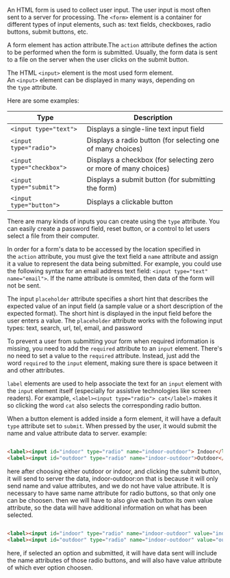 An HTML form is used to collect user input. The user input is most often sent to a server for processing.
The `<form>` element is a container for different types of input elements, such as: text fields, checkboxes, radio buttons, submit buttons, etc.

A form element has action attribute.The `action` attribute defines the action to be performed when the form is submitted.
Usually, the form data is sent to a file on the server when the user clicks on the submit button.


The HTML `<input>` element is the most used form element.
An `<input>` element can be displayed in many ways, depending on the `type` attribute.

Here are some examples:

|Type|Description|
|---|---|
|``<input type="text">``|Displays a single-line text input field|
|``<input type="radio">``|Displays a radio button (for selecting one of many choices)|
|``<input type="checkbox">``|Displays a checkbox (for selecting zero or more of many choices)|
|``<input type="submit">``|Displays a submit button (for submitting the form)|
|``<input type="button">``|Displays a clickable button|

There are many kinds of inputs you can create using the `type` attribute. You can easily create a password field, reset button, or a control to let users select a file from their computer.

In order for a form's data to be accessed by the location specified in the `action` attribute, you must give the text field a `name` attribute and assign it a value to represent the data being submitted. For example, you could use the following syntax for an email address text field: `<input type="text" name="email">`. If the name attribute is ommited, then data of the form will not be sent. 

The input `placeholder` attribute specifies a short hint that describes the expected value of an input field (a sample value or a short description of the expected format).
The short hint is displayed in the input field before the user enters a value.
The `placeholder` attribute works with the following input types: text, search, url, tel, email, and password

To prevent a user from submitting your form when required information is missing, you need to add the `required` attribute to an `input` element. There's no need to set a value to the `required` attribute. Instead, just add the word `required` to the `input` element, making sure there is space between it and other attributes.

`label` elements are used to help associate the text for an `input` element with the `input` element itself (especially for assistive technologies like screen readers). For example, `<label><input type="radio"> cat</label>` makes it so clicking the word `cat` also selects the corresponding radio button.

When a button element is added inside a form element, it will have a default `type` attribute set to `submit`. 
When pressed by the user, it would submit the name and value attribute data to server.
example:
```html

<label><input id="indoor" type="radio" name="indoor-outdoor"> Indoor</label>
<label><input id="outdoor" type="radio" name="indoor-outdoor">Outdoor</label>
```
here after choosing either outdoor or indoor, and clicking the submit button, it will send to server the data, indoor-outdoor:on 
that is because it will only send name and value attributes, and we do not have value attribute. It is necessary to have same name attribute for radio buttons, so that only one can be choosen. then we will have to also give each button its own value attribute, so the data will have additional information on what has been selected. 

```html

<label><input id="indoor" type="radio" name="indoor-outdoor" value="indoor"> Indoor</label>
<label><input id="outdoor" type="radio" name="indoor-outdoor" value="outdoor"> Outdoor</label>
```
here, if selected an option and submitted, it will have data sent will include the name attributes of those radio buttons, and will also have value attribute of which ever option choosen. 